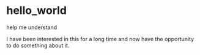 # hello_world
help me understand

I have been interested in this for a long time and now have the opportunity to do something about it.
